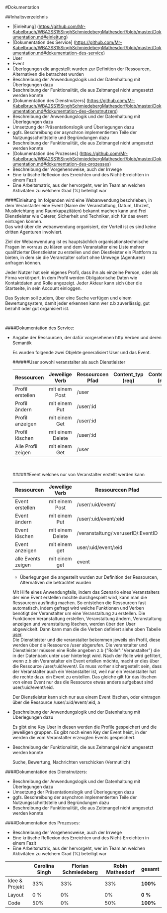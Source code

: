 #Dokumentation

##Inhaltsverzeichnis
  * [Einleitung] (https://github.com/Mr-Kabelbruch/WBA2SS15SinghSchmiedebergMathesdorf/blob/master/Dokumentation.md#einleitung)
  * [Dokumentation des Service] (https://github.com/Mr-Kabelbruch/WBA2SS15SinghSchmiedebergMathesdorf/blob/master/Dokumentation.md#dokumentation-des-service)
   * User
   * Event
   * Überlegungen die angestellt wurden zur Definition der Ressourcen, Alternativen die betrachtet wurden
   * Beschreibung der Anwendungslogik und der Datenhaltung mit Überlegungen dazu
   * Beschreibung der Funktionalität, die aus Zeitmangel nicht umgesetzt werden konnte
  * [Dokumentation des Dienstnutzers] (https://github.com/Mr-Kabelbruch/WBA2SS15SinghSchmiedebergMathesdorf/blob/master/Dokumentation.md#dokumentation-des-dienstnutzers)
   * Beschreibung der Anwendungslogik und der Datenhaltung mit Überlegungen dazu
   * Umsetzung der Präsentationslogik und Überlegungen dazu
   * ggfs. Beschreibung der asynchron implementierten Teile der Nutzungsschnittstelle und Begründungen dazu
   * Beschreibung der Funktionalität, die aus Zeitmangel nicht umgesetzt werden konnte
  * [Dokumentation des Prozesses] (https://github.com/Mr-Kabelbruch/WBA2SS15SinghSchmiedebergMathesdorf/blob/master/Dokumentation.md#dokumentation-des-prozesses)
   * Beschreibung der Vorgehensweise, auch der Irrwege
   * Eine kritische Reflexion des Erreichten und des Nicht-Erreichten in einem Fazit
   * Eine Arbeitsmatrix, aus der hervorgeht, wer im Team an welchen Aktivitäten zu welchem Grad (%) beteiligt war


####Einleitung
Im folgenden wird eine Webanwendung beschrieben, in dem Veranstalter eine Event (Name der Veranstaltung, Datum, Uhrzeit, Musikrichtung und Raumkapazitäten) bekannt machen kann und Frei Dienstleister wie Caterer, Sicherheit und Techniker, sich  für das event eintragen können.</br> 
Das wird über die webanwendung organisiert, der Vorteil ist es sind keine dritten Agenturen involviert. </br>

Ziel der Webanwendung ist es hauptsächlich organisationstechnische Fragen im vorraus zu klären und dem Veranstalter eine Liste mehrer qualifzierter Dienstleister zu erstellen und den Diestleister ein Plattform zu bieten, in dem sie die Veranstalter sofort ohne Umwege (Agenturen) anfragen können.

Jeder Nutzer hat sein eigenes Profil, dass ihn als einzelne Person, oder als Firma verkörpert. In dem Profil werden Obligatorische Daten wie Kontaktdaten und Rolle angezeigt. Jeder Akteur kann sich über die Startseite, in sein Account einloggen. 

Das System soll zudem, über eine Suche verfügen und einem Bewertungsystem, damit jeder erkennen kann wer z.b zuverlässig, gut bezahlt oder gut organisiert ist.

</br>

####Dokumentation des Service:</br>
  * Angabe der Ressourcen, der dafür vorgesehenen http Verben und deren Semantik 

    Es wurden folgende zwei Objekte generalisiert User und das Event.</br>
    
    ######User sowohl veranstalter als auch Dienstleister
    
    | Ressourcen        | Jeweilige Verb | Ressourccen Pfad | Content_typ (req)      | Content_typ (res)  |
    | -------------     |:-------------: | -----------------|----------------------  |-----------------   | 
    |Profil erstellen   | mit einem Post | /user            |                        |                    |
    |Profil ändern      | mit einem Put  | /user/:id        |                        |                    |
    |Profil anzeigen    | mit einem Get  | /user/:id        |                        |                    |
    |Profil löschen     |mit einem Delete| /user/:id        |                        |                    |
    |Alle Profil zeigen |mit einem Get   | /user            |                        |                    | 
    
    </br>
    
    ######Event welches nur von Veranstalter erstellt werden kann
    
    | Ressourcen       | Jeweilige Verb | Ressourccen Pfad                   |Content_typ (req)      | Content_typ (res)  |
    | -------------    |:-------------: | ---------------------------------  |---------------------- |-----------------   | 
    |Event erstellen   | mit einem Post | /user/:uid/event/                  |                       |                    |
    |Event ändern      | mit einem Put  | /user/:uid/event/:eid              |                       |                    |
    |Event löschen     |mit einem Delete| /veranstaltung/:veruserID/:EventID |                       |                    |
    |Event anzeigen    |mit einem get   | user/:uid/event/:eid               |                       |                    |
    |alle Events zeigen|mit einem get   | event                              |                       |                    |
     
     
    
    * Überlegungen die angestellt wurden zur Definition der Ressourcen, Alternativen die betrachtet wurden </br>
    
    Mit Hilfe eines Anwendungfalls, indem das Szenario eines Veranstalters der eine Event erstellen möchte durchgespielt wird, kann man die Ressourcen ausfindig machen. So entstehen die Ressourcen fast automatisch, indem gefragt wird welche Funktionen und Verben benötigt der Veranstalter um eine Veranstaltung zu erstellen. Die Funktionen Veranstaltung erstellen, Veranstaltung ändern, Veranstaltung anzeigen und veranstaltung löschen, werden über den User abgewickelt. Dann kann man die die Verben definiert siehe oben Tabelle [user](https://github.com/Mr-Kabelbruch/WBA2SS15SinghSchmiedebergMathesdorf/blob/master/Dokumentation.md#user).
     </br>
    Die Dienstleister und die veranstalter bekommen jeweils ein Profil, diese werden über die Ressource /user abgerufen. Die veranstalter und Dienstleister müssen eine Rolle angeben z.b {"Rolle":"Veranstalter"} die in der Datenbank unter user hinterlegt wird. Nach der Rolle wird gefiltert, wenn z.b ein Veranstalter ein Event ertellen möchte, macht er dies über die Ressource /user/:uid/event/. Es muss vorher sichergestellt sein, dass der Veranstalter auch ein Veranstalter ist, weil nur ein Veranstalter hat die rechte dazu ein Event zu erstellen. Das gleiche gilt für das löschen von eines Event nur das die Ressource etwas anders aufgebaut sind user/:uid/event/:eid.
    
    
    
    Der Dienstleister kann sich nur aus einem Event löschen, oder eintragen über die Ressource /user/:uid/event/:eid, a 
 
    

  * Beschreibung der Anwendungslogik und der Datenhaltung mit Überlegungen dazu </br>
 
    Es gibt eine Key User in diesen werden die Profile gespeichert und die jeweiligen gruppen. Es gibt noch einen Key der Event heist, in der werden die vom Veranstalter erzeugten Events gespeichert. 

  * Beschreibung der Funktionalität, die aus Zeitmangel nicht umgesetzt werden konnte </br>
  
    Suche, Bewertung, Nachrichten verschicken (Vermutlich)

####Dokumentation des Dienstnutzers:
  * Beschreibung der Anwendungslogik und der Datenhaltung mit Überlegungen dazu </br>
  * Umsetzung der Präsentationslogik und Überlegungen dazu </br>
  * ggfs. Beschreibung der asynchron implementierten Teile der Nutzungsschnittstelle und Begründungen dazu </br>
  * Beschreibung der Funktionalität, die aus Zeitmangel nicht umgesetzt werden konnte </br>

####Dokumentation des Prozesses:
  * Beschreibung der Vorgehensweise, auch der Irrwege </br>
  * Eine kritische Reflexion des Erreichten und des Nicht-Erreichten in einem Fazit </br>
  * Eine Arbeitsmatrix, aus der hervorgeht, wer im Team an welchen Aktivitäten zu welchem Grad (%) beteiligt war </br>

 
|               | Carolina Singh    | Florian Schmiedeberg| Robin Mathesdorf|**gesamt**|
|---------------|------------       | ------------------  |---------------- |----------|
|Idee & Projekt | 33%               | 33%                 | 33%             | **100%** |
|Layout         | 0 %               | 0%                  | 0%              | **0 %**  |
|Code           | 50%               | 0%                  | 50%             | **100%** |

